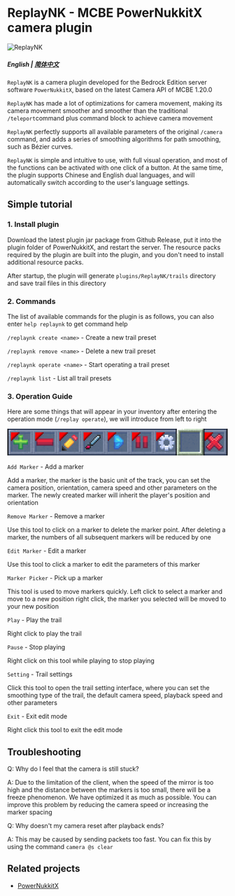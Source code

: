 # ReplayNK - MCBE PowerNukkitX camera plugin

![ReplayNK](https://socialify.git.ci/PowerNukkitX/ReplayNK/image?description=1&descriptionEditable=ReplayMod%20for%20MCBE!&font=Inter&forks=1&issues=1&language=1&name=1&owner=1&pattern=Plus&pulls=1&stargazers=1&theme=Light)

##### English | [简体中文](README_zh-cn.md)

`ReplayNK` is a camera plugin developed for the Bedrock Edition server software `PowerNukkitX`, based on the latest Camera API of MCBE 1.20.0

`ReplayNK` has made a lot of optimizations for camera movement, making its camera movement smoother and smoother than the traditional `/teleport`command plus command block to achieve camera movement

`ReplayNK` perfectly supports all available parameters of the original `/camera` command, and adds a series of smoothing algorithms for path smoothing, such as Bézier curves.

`ReplayNK` is simple and intuitive to use, with full visual operation, and most of the functions can be activated with one click of a button. At the same time, the plugin supports Chinese and English dual languages, and will automatically switch according to the user's language settings.

## Simple tutorial

### 1. Install plugin

Download the latest plugin jar package from Github Release, put it into the plugin folder of PowerNukkitX, and restart the server. The resource packs required by the plugin are built into the plugin, and you don't need to install additional resource packs.

After startup, the plugin will generate `plugins/ReplayNK/trails` directory and save trail files in this directory

### 2. Commands

The list of available commands for the plugin is as follows, you can also enter `help replaynk` to get command help

`/replaynk create <name>` - Create a new trail preset

`/replaynk remove <name>` - Delete a new trail preset

`/replaynk operate <name>` - Start operating a trail preset

`/replaynk list` - List all trail presets

### 3. Operation Guide

Here are some things that will appear in your inventory after entering the operation mode (`/replay operate`), we will introduce from left to right

![tools.png](img%2Ftools.png)

`Add Marker` - Add a marker

Add a marker, the marker is the basic unit of the track, you can set the camera position, orientation, camera speed and other parameters on the marker. The newly created marker will inherit the player's position and orientation

`Remove Marker` - Remove a marker

Use this tool to click on a marker to delete the marker point. After deleting a marker, the numbers of all subsequent markers will be reduced by one

`Edit Marker` - Edit a marker

Use this tool to click a marker to edit the parameters of this marker

`Marker Picker` - Pick up a marker

This tool is used to move markers quickly. Left click to select a marker and move to a new position right click, the marker you selected will be moved to your new position

`Play` - Play the trail

Right click to play the trail

`Pause` - Stop playing

Right click on this tool while playing to stop playing

`Setting` - Trail settings

Click this tool to open the trail setting interface, where you can set the smoothing type of the trail, the default camera speed, playback speed and other parameters

`Exit` - Exit edit mode

Right click this tool to exit the edit mode

## Troubleshooting

Q: Why do I feel that the camera is still stuck?

A: Due to the limitation of the client, when the speed of the mirror is too high and the distance between the markers is too small, there will be a freeze phenomenon. We have optimized it as much as possible. You can improve this problem by reducing the camera speed or increasing the marker spacing

Q: Why doesn't my camera reset after playback ends?

A: This may be caused by sending packets too fast. You can fix this by using the command `camera @s clear`

## Related projects

- [PowerNukkitX](https://github.com/PowerNukkitX/PowerNukkitX)